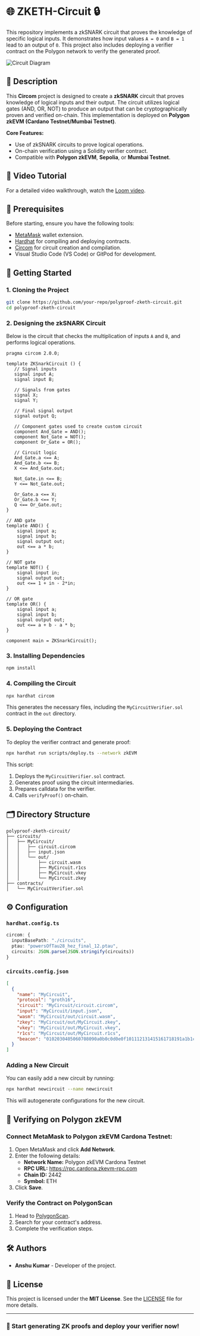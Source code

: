 # 🌐 ZKETH-Circuit 🔒

This repository implements a zkSNARK circuit that proves the knowledge of specific logical inputs. It demonstrates how input values `A = 0` and `B = 1` lead to an output of `0`. This project also includes deploying a verifier contract on the Polygon network to verify the generated proof.

![Circuit Diagram](https://github.com/user-attachments/assets/b2ecc304-5c9e-4ed6-8b19-7ba18bc20612)

## 📜 Description

This **Circom** project is designed to create a **zkSNARK** circuit that proves knowledge of logical inputs and their output. The circuit utilizes logical gates (AND, OR, NOT) to produce an output that can be cryptographically proven and verified on-chain. This implementation is deployed on **Polygon zkEVM (Cardano Testnet/Mumbai Testnet)**.

**Core Features:**
- Use of zkSNARK circuits to prove logical operations.
- On-chain verification using a Solidity verifier contract.
- Compatible with **Polygon zkEVM**, **Sepolia**, or **Mumbai Testnet**.

## 🎥 Video Tutorial

For a detailed video walkthrough, watch the [Loom video](https://www.loom.com/share/652193f33368463abd808c9780b6c9b3?sid=f1fc130e-8320-448a-9aa0-e6d78bb63401).

## 🚀 Prerequisites

Before starting, ensure you have the following tools:

- [MetaMask](https://metamask.io/) wallet extension.
- [Hardhat](https://hardhat.org/) for compiling and deploying contracts.
- [Circom](https://docs.circom.io/) for circuit creation and compilation.
- Visual Studio Code (VS Code) or GitPod for development.

## 🏁 Getting Started

### 1. Cloning the Project

```bash
git clone https://github.com/your-repo/polyproof-zketh-circuit.git
cd polyproof-zketh-circuit
```

### 2. Designing the zkSNARK Circuit

Below is the circuit that checks the multiplication of inputs `A` and `B`, and performs logical operations.

```circom
pragma circom 2.0.0;

template ZKSnarkCircuit () {
   // Signal inputs
   signal input A;
   signal input B;

   // Signals from gates
   signal X;
   signal Y;

   // Final signal output
   signal output Q;

   // Component gates used to create custom circuit
   component And_Gate = AND();
   component Not_Gate = NOT();
   component Or_Gate = OR();
   
   // Circuit logic
   And_Gate.a <== A;
   And_Gate.b <== B;
   X <== And_Gate.out;

   Not_Gate.in <== B;
   Y <== Not_Gate.out;

   Or_Gate.a <== X;
   Or_Gate.b <== Y;
   Q <== Or_Gate.out;
}

// AND gate
template AND() {
    signal input a;
    signal input b;
    signal output out;
    out <== a * b;
}

// NOT gate
template NOT() {
    signal input in;
    signal output out;
    out <== 1 + in - 2*in;
}

// OR gate
template OR() {
    signal input a;
    signal input b;
    signal output out;
    out <== a + b - a * b;
}

component main = ZKSnarkCircuit();
```

### 3. Installing Dependencies

```bash
npm install
```

### 4. Compiling the Circuit

```bash
npx hardhat circom
```

This generates the necessary files, including the `MyCircuitVerifier.sol` contract in the `out` directory.

### 5. Deploying the Contract

To deploy the verifier contract and generate proof:

```bash
npx hardhat run scripts/deploy.ts --network zkEVM
```

This script:
1. Deploys the `MyCircuitVerifier.sol` contract.
2. Generates proof using the circuit intermediaries.
3. Prepares calldata for the verifier.
4. Calls `verifyProof()` on-chain.

## 🗂️ Directory Structure

```
polyproof-zketh-circuit/
├── circuits/
│   ├── MyCircuit/
│   │   ├── circuit.circom
│   │   ├── input.json
│   │   └── out/
│   │       ├── circuit.wasm
│   │       ├── MyCircuit.r1cs
│   │       ├── MyCircuit.vkey
│   │       └── MyCircuit.zkey
├── contracts/
│   └── MyCircuitVerifier.sol
```

## ⚙️ Configuration

### `hardhat.config.ts`

```typescript
circom: {
  inputBasePath: "./circuits",
  ptau: "powersOfTau28_hez_final_12.ptau",
  circuits: JSON.parse(JSON.stringify(circuits))
}
```

### `circuits.config.json`

```json
[
  {
    "name": "MyCircuit",
    "protocol": "groth16",
    "circuit": "MyCircuit/circuit.circom",
    "input": "MyCircuit/input.json",
    "wasm": "MyCircuit/out/circuit.wasm",
    "zkey": "MyCircuit/out/MyCircuit.zkey",
    "vkey": "MyCircuit/out/MyCircuit.vkey",
    "r1cs": "MyCircuit/out/MyCircuit.r1cs",
    "beacon": "0102030405060708090a0b0c0d0e0f101112131415161718191a1b1c1d1e1f"
  }
]
```

### Adding a New Circuit

You can easily add a new circuit by running:

```bash
npx hardhat newcircuit --name newcircuit
```

This will autogenerate configurations for the new circuit.

## 📝 Verifying on Polygon zkEVM

### Connect MetaMask to Polygon zkEVM Cardona Testnet:

1. Open MetaMask and click **Add Network**.
2. Enter the following details:
    - **Network Name:** Polygon zkEVM Cardona Testnet
    - **RPC URL:** https://rpc.cardona.zkevm-rpc.com
    - **Chain ID:** 2442
    - **Symbol:** ETH
3. Click **Save**.

### Verify the Contract on PolygonScan

1. Head to [PolygonScan](https://cardona-zkevm.polygonscan.com/).
2. Search for your contract's address.
3. Complete the verification steps.

## 🛠️ Authors

- **Anshu Kumar** - Developer of the project.

## 📄 License

This project is licensed under the **MIT License**. See the [LICENSE](LICENSE.md) file for more details.

---

### 🎉 Start generating ZK proofs and deploy your verifier now!
